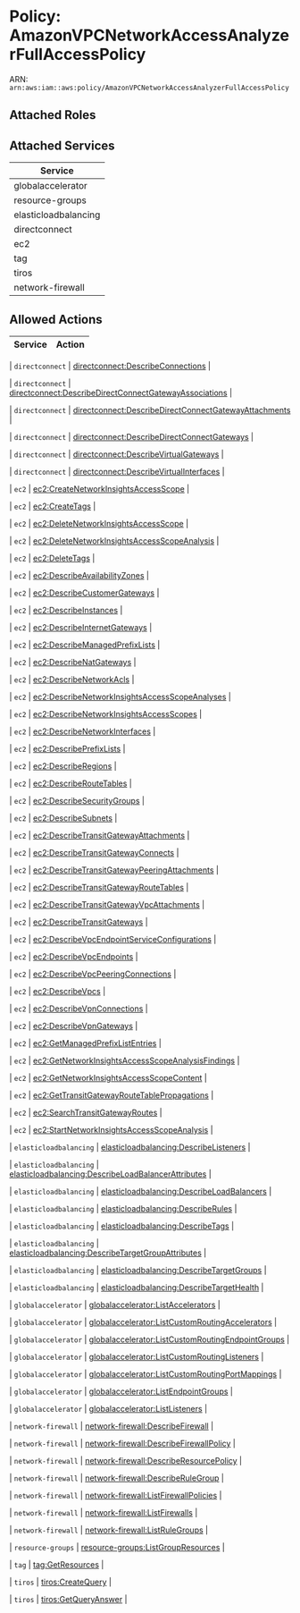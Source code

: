 # Policy: AmazonVPCNetworkAccessAnalyzerFullAccessPolicy

ARN: `arn:aws:iam::aws:policy/AmazonVPCNetworkAccessAnalyzerFullAccessPolicy`

## Attached Roles

## Attached Services

| Service |
|---------|
| globalaccelerator |
| resource-groups |
| elasticloadbalancing |
| directconnect |
| ec2 |
| tag |
| tiros |
| network-firewall |

## Allowed Actions

| Service | Action |
|:-------:|--------|

| `directconnect` | [directconnect:DescribeConnections](../actions.md#directconnect:describeconnections) |

| `directconnect` | [directconnect:DescribeDirectConnectGatewayAssociations](../actions.md#directconnect:describedirectconnectgatewayassociations) |

| `directconnect` | [directconnect:DescribeDirectConnectGatewayAttachments](../actions.md#directconnect:describedirectconnectgatewayattachments) |

| `directconnect` | [directconnect:DescribeDirectConnectGateways](../actions.md#directconnect:describedirectconnectgateways) |

| `directconnect` | [directconnect:DescribeVirtualGateways](../actions.md#directconnect:describevirtualgateways) |

| `directconnect` | [directconnect:DescribeVirtualInterfaces](../actions.md#directconnect:describevirtualinterfaces) |

| `ec2` | [ec2:CreateNetworkInsightsAccessScope](../actions.md#ec2:createnetworkinsightsaccessscope) |

| `ec2` | [ec2:CreateTags](../actions.md#ec2:createtags) |

| `ec2` | [ec2:DeleteNetworkInsightsAccessScope](../actions.md#ec2:deletenetworkinsightsaccessscope) |

| `ec2` | [ec2:DeleteNetworkInsightsAccessScopeAnalysis](../actions.md#ec2:deletenetworkinsightsaccessscopeanalysis) |

| `ec2` | [ec2:DeleteTags](../actions.md#ec2:deletetags) |

| `ec2` | [ec2:DescribeAvailabilityZones](../actions.md#ec2:describeavailabilityzones) |

| `ec2` | [ec2:DescribeCustomerGateways](../actions.md#ec2:describecustomergateways) |

| `ec2` | [ec2:DescribeInstances](../actions.md#ec2:describeinstances) |

| `ec2` | [ec2:DescribeInternetGateways](../actions.md#ec2:describeinternetgateways) |

| `ec2` | [ec2:DescribeManagedPrefixLists](../actions.md#ec2:describemanagedprefixlists) |

| `ec2` | [ec2:DescribeNatGateways](../actions.md#ec2:describenatgateways) |

| `ec2` | [ec2:DescribeNetworkAcls](../actions.md#ec2:describenetworkacls) |

| `ec2` | [ec2:DescribeNetworkInsightsAccessScopeAnalyses](../actions.md#ec2:describenetworkinsightsaccessscopeanalyses) |

| `ec2` | [ec2:DescribeNetworkInsightsAccessScopes](../actions.md#ec2:describenetworkinsightsaccessscopes) |

| `ec2` | [ec2:DescribeNetworkInterfaces](../actions.md#ec2:describenetworkinterfaces) |

| `ec2` | [ec2:DescribePrefixLists](../actions.md#ec2:describeprefixlists) |

| `ec2` | [ec2:DescribeRegions](../actions.md#ec2:describeregions) |

| `ec2` | [ec2:DescribeRouteTables](../actions.md#ec2:describeroutetables) |

| `ec2` | [ec2:DescribeSecurityGroups](../actions.md#ec2:describesecuritygroups) |

| `ec2` | [ec2:DescribeSubnets](../actions.md#ec2:describesubnets) |

| `ec2` | [ec2:DescribeTransitGatewayAttachments](../actions.md#ec2:describetransitgatewayattachments) |

| `ec2` | [ec2:DescribeTransitGatewayConnects](../actions.md#ec2:describetransitgatewayconnects) |

| `ec2` | [ec2:DescribeTransitGatewayPeeringAttachments](../actions.md#ec2:describetransitgatewaypeeringattachments) |

| `ec2` | [ec2:DescribeTransitGatewayRouteTables](../actions.md#ec2:describetransitgatewayroutetables) |

| `ec2` | [ec2:DescribeTransitGatewayVpcAttachments](../actions.md#ec2:describetransitgatewayvpcattachments) |

| `ec2` | [ec2:DescribeTransitGateways](../actions.md#ec2:describetransitgateways) |

| `ec2` | [ec2:DescribeVpcEndpointServiceConfigurations](../actions.md#ec2:describevpcendpointserviceconfigurations) |

| `ec2` | [ec2:DescribeVpcEndpoints](../actions.md#ec2:describevpcendpoints) |

| `ec2` | [ec2:DescribeVpcPeeringConnections](../actions.md#ec2:describevpcpeeringconnections) |

| `ec2` | [ec2:DescribeVpcs](../actions.md#ec2:describevpcs) |

| `ec2` | [ec2:DescribeVpnConnections](../actions.md#ec2:describevpnconnections) |

| `ec2` | [ec2:DescribeVpnGateways](../actions.md#ec2:describevpngateways) |

| `ec2` | [ec2:GetManagedPrefixListEntries](../actions.md#ec2:getmanagedprefixlistentries) |

| `ec2` | [ec2:GetNetworkInsightsAccessScopeAnalysisFindings](../actions.md#ec2:getnetworkinsightsaccessscopeanalysisfindings) |

| `ec2` | [ec2:GetNetworkInsightsAccessScopeContent](../actions.md#ec2:getnetworkinsightsaccessscopecontent) |

| `ec2` | [ec2:GetTransitGatewayRouteTablePropagations](../actions.md#ec2:gettransitgatewayroutetablepropagations) |

| `ec2` | [ec2:SearchTransitGatewayRoutes](../actions.md#ec2:searchtransitgatewayroutes) |

| `ec2` | [ec2:StartNetworkInsightsAccessScopeAnalysis](../actions.md#ec2:startnetworkinsightsaccessscopeanalysis) |

| `elasticloadbalancing` | [elasticloadbalancing:DescribeListeners](../actions.md#elasticloadbalancing:describelisteners) |

| `elasticloadbalancing` | [elasticloadbalancing:DescribeLoadBalancerAttributes](../actions.md#elasticloadbalancing:describeloadbalancerattributes) |

| `elasticloadbalancing` | [elasticloadbalancing:DescribeLoadBalancers](../actions.md#elasticloadbalancing:describeloadbalancers) |

| `elasticloadbalancing` | [elasticloadbalancing:DescribeRules](../actions.md#elasticloadbalancing:describerules) |

| `elasticloadbalancing` | [elasticloadbalancing:DescribeTags](../actions.md#elasticloadbalancing:describetags) |

| `elasticloadbalancing` | [elasticloadbalancing:DescribeTargetGroupAttributes](../actions.md#elasticloadbalancing:describetargetgroupattributes) |

| `elasticloadbalancing` | [elasticloadbalancing:DescribeTargetGroups](../actions.md#elasticloadbalancing:describetargetgroups) |

| `elasticloadbalancing` | [elasticloadbalancing:DescribeTargetHealth](../actions.md#elasticloadbalancing:describetargethealth) |

| `globalaccelerator` | [globalaccelerator:ListAccelerators](../actions.md#globalaccelerator:listaccelerators) |

| `globalaccelerator` | [globalaccelerator:ListCustomRoutingAccelerators](../actions.md#globalaccelerator:listcustomroutingaccelerators) |

| `globalaccelerator` | [globalaccelerator:ListCustomRoutingEndpointGroups](../actions.md#globalaccelerator:listcustomroutingendpointgroups) |

| `globalaccelerator` | [globalaccelerator:ListCustomRoutingListeners](../actions.md#globalaccelerator:listcustomroutinglisteners) |

| `globalaccelerator` | [globalaccelerator:ListCustomRoutingPortMappings](../actions.md#globalaccelerator:listcustomroutingportmappings) |

| `globalaccelerator` | [globalaccelerator:ListEndpointGroups](../actions.md#globalaccelerator:listendpointgroups) |

| `globalaccelerator` | [globalaccelerator:ListListeners](../actions.md#globalaccelerator:listlisteners) |

| `network-firewall` | [network-firewall:DescribeFirewall](../actions.md#network-firewall:describefirewall) |

| `network-firewall` | [network-firewall:DescribeFirewallPolicy](../actions.md#network-firewall:describefirewallpolicy) |

| `network-firewall` | [network-firewall:DescribeResourcePolicy](../actions.md#network-firewall:describeresourcepolicy) |

| `network-firewall` | [network-firewall:DescribeRuleGroup](../actions.md#network-firewall:describerulegroup) |

| `network-firewall` | [network-firewall:ListFirewallPolicies](../actions.md#network-firewall:listfirewallpolicies) |

| `network-firewall` | [network-firewall:ListFirewalls](../actions.md#network-firewall:listfirewalls) |

| `network-firewall` | [network-firewall:ListRuleGroups](../actions.md#network-firewall:listrulegroups) |

| `resource-groups` | [resource-groups:ListGroupResources](../actions.md#resource-groups:listgroupresources) |

| `tag` | [tag:GetResources](../actions.md#tag:getresources) |

| `tiros` | [tiros:CreateQuery](../actions.md#tiros:createquery) |

| `tiros` | [tiros:GetQueryAnswer](../actions.md#tiros:getqueryanswer) |

